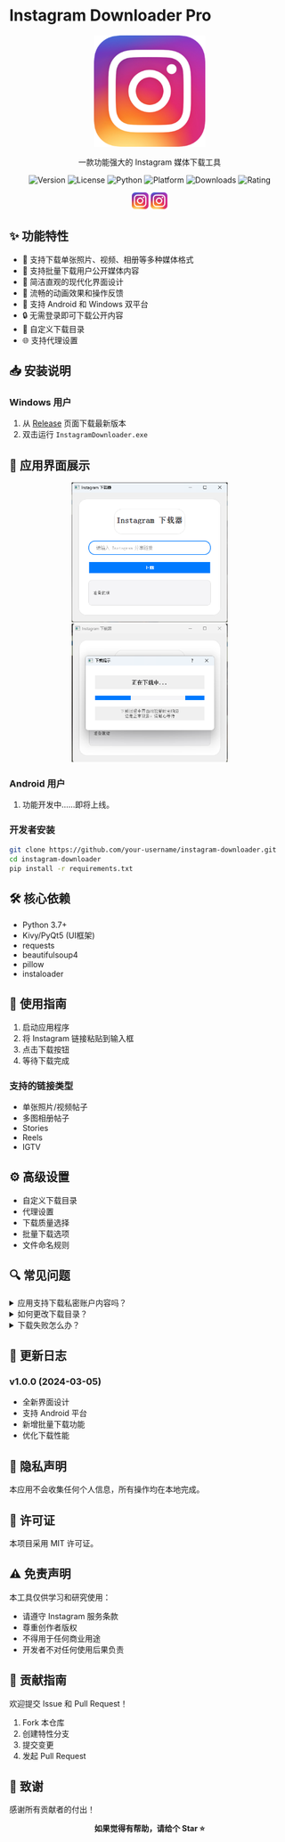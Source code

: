 # Instagram Downloader Pro

<div align="center">
    <img src="assets/logo.png" alt="Logo" width="200"/>
    <p>一款功能强大的 Instagram 媒体下载工具</p>
    <p>
        <img src="https://img.shields.io/badge/版本-1.0.0-blue.svg" alt="Version"/>
        <img src="https://img.shields.io/badge/许可证-MIT-green.svg" alt="License"/>
        <img src="https://img.shields.io/badge/Python-3.7+-orange.svg" alt="Python"/>
        <img src="https://img.shields.io/badge/平台-Windows%20%7C%20Android-lightgrey.svg" alt="Platform"/>
        <img src="https://img.shields.io/badge/下载量-1k-brightgreen.svg" alt="Downloads"/>
        <img src="https://img.shields.io/badge/Stars-⭐⭐⭐⭐⭐-yellow.svg" alt="Rating"/>
    </p>
    <p>
        <img src="assets/icons/windows.png" width="30" alt="Windows"/>
        <img src="assets/icons/android.png" width="30" alt="Android"/>
    </p>
</div>

## ✨ 功能特性

- 📸 支持下载单张照片、视频、相册等多种媒体格式
- 🎯 支持批量下载用户公开媒体内容
- 🚀 简洁直观的现代化界面设计
- 💫 流畅的动画效果和操作反馈
- 📱 支持 Android 和 Windows 双平台
- 🔒 无需登录即可下载公开内容
- 📂 自定义下载目录
- 🌐 支持代理设置

## 📥 安装说明

### Windows 用户
1. 从 [Release](https://github.com/your-username/instagram-downloader/releases) 页面下载最新版本
2. 双击运行 `InstagramDownloader.exe`
## 📱 应用界面展示

<div align="center">
    <img src="assets/screenshots/main.png" width="280" alt="主界面"/>
    <img src="assets/screenshots/download.png" width="280" alt="下载页面"/>
</div>

### Android 用户
1. 功能开发中……即将上线。

### 开发者安装
```bash
git clone https://github.com/your-username/instagram-downloader.git
cd instagram-downloader
pip install -r requirements.txt
```

## 🛠️ 核心依赖

- Python 3.7+
- Kivy/PyQt5 (UI框架)
- requests
- beautifulsoup4
- pillow
- instaloader

## 📖 使用指南

1. 启动应用程序
2. 将 Instagram 链接粘贴到输入框
3. 点击下载按钮
4. 等待下载完成

### 支持的链接类型

- 单张照片/视频帖子
- 多图相册帖子
- Stories
- Reels
- IGTV

## ⚙️ 高级设置

- 自定义下载目录
- 代理设置
- 下载质量选择
- 批量下载选项
- 文件命名规则

## 🔍 常见问题

<details>
<summary>应用支持下载私密账户内容吗？</summary>
不支持。本应用仅支持下载公开账户的媒体内容。
</details>

<details>
<summary>如何更改下载目录？</summary>
在设置页面中可以自定义下载目录路径。
</details>

<details>
<summary>下载失败怎么办？</summary>

1. 检查网络连接
2. 确认链接有效性
3. 尝试使用代理
4. 查看错误日志
</details>

## 📝 更新日志

### v1.0.0 (2024-03-05)

- 全新界面设计
- 支持 Android 平台
- 新增批量下载功能
- 优化下载性能

## 🔐 隐私声明

本应用不会收集任何个人信息，所有操作均在本地完成。

## 📜 许可证

本项目采用 MIT 许可证。

## ⚠️ 免责声明

本工具仅供学习和研究使用：

- 请遵守 Instagram 服务条款
- 尊重创作者版权
- 不得用于任何商业用途
- 开发者不对任何使用后果负责

## 🤝 贡献指南

欢迎提交 Issue 和 Pull Request！

1. Fork 本仓库
2. 创建特性分支
3. 提交变更
4. 发起 Pull Request

## 🌟 致谢

感谢所有贡献者的付出！

<div align="center">
    <b>如果觉得有帮助，请给个 Star ⭐</b>
</div>
